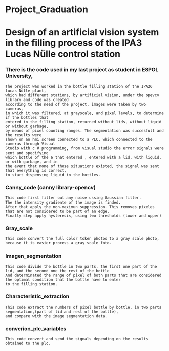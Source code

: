 # Project_Graduation
# Design of an artificial vision system in the filling process of the IPA3 Lucas Nülle control station

### There is the code used in my last project as student in ESPOL University, 

    The project was worked in the bottle filling station of the IPA26 lucas Nülle plant, 
    which had different stations, by artificial vision, under the opevcv library and code was created
    according to the need of the project, images were taken by two cameras, 
    in which it was filtered, at grayscale, and pixel levels, to determine if the bottles that 
    entered in the filling station, returned without lids, without liquid or without garbage, 
    by means of pixel counting ranges. The segmentation was succesfull and the results were 
    shown on an hmi screen connected to a PLC, which connected to the cameras through Visual 
    Studio with c # programming, from visual studio the error signals were sent and specifying 
    which bottle of the 6 that entered , entered with a lid, with liquid, or with garbage, and in 
    the event that none of those situations existed, the signal was sent that everything is correct, 
    to start dispensing liquid in the bottles.

### Canny_code (canny library-opencv)
    This code first filter out any noise ussing Gaussian filter.
    The the intensity gradiente of the image is finded.
    After that apply the non-maximun suppression. This removes pixeles that are not considered to be part of an edge.
    Finally step apply hysteresis, using two thresholds (lower and upper)
### Gray_scale
    This code convert the full color token photos to a gray scale photo, because it is easier process a gray scale foto.
### Imagen_segmentation
    This code divide the bottle in two parts, the first one part of the lid, and the second one the rest of the bottle
    And determinated the range of pixel of both parts that are considered the optimal condition that the bottle have to enter
    to the filling station.
### Characteristic_extraction
    This code extract the numbers of pixel bottle by bottle, in two parts segmentation,(part of lid and rest of the bottle), 
    and compare with the image segmentation data.
### converion_plc_variables
    This code convert and send the signals depending on the results obtained to the plc.
